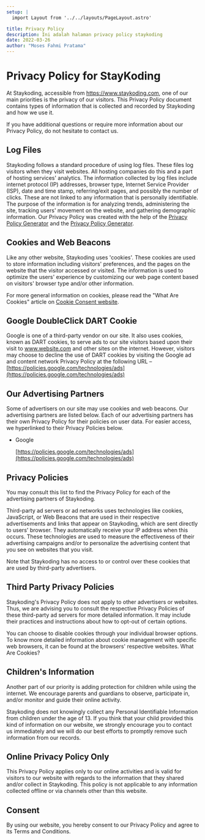 ```yaml
---
setup: |
  import Layout from '../../layouts/PageLayout.astro'

title: Privacy Policy
description: Ini adalah halaman privacy policy staykoding
date: 2022-03-26
author: "Moses Fahmi Pratama"
---
```


Privacy Policy for StayKoding
=============================

At Staykoding, accessible from https://www.staykoding.com, one of our main priorities is the privacy of our visitors. This Privacy Policy document contains types of information that is collected and recorded by Staykoding and how we use it.

If you have additional questions or require more information about our Privacy Policy, do not hesitate to contact us.

Log Files
---------

Staykoding follows a standard procedure of using log files. These files log visitors when they visit websites. All hosting companies do this and a part of hosting services' analytics. The information collected by log files include internet protocol (IP) addresses, browser type, Internet Service Provider (ISP), date and time stamp, referring/exit pages, and possibly the number of clicks. These are not linked to any information that is personally identifiable. The purpose of the information is for analyzing trends, administering the site, tracking users' movement on the website, and gathering demographic information. Our Privacy Policy was created with the help of the [Privacy Policy Generator](https://www.privacypolicyonline.com/privacy-policy-generator/) and the [Privacy Policy Generator](https://www.generateprivacypolicy.com).

Cookies and Web Beacons
-----------------------

Like any other website, Staykoding uses 'cookies'. These cookies are used to store information including visitors' preferences, and the pages on the website that the visitor accessed or visited. The information is used to optimize the users' experience by customizing our web page content based on visitors' browser type and/or other information.

For more general information on cookies, please read the "What Are Cookies" article on [Cookie Consent website](https://www.privacypolicyonline.com/what-are-cookies/).

Google DoubleClick DART Cookie
------------------------------

Google is one of a third-party vendor on our site. It also uses cookies, known as DART cookies, to serve ads to our site visitors based upon their visit to www.website.com and other sites on the internet. However, visitors may choose to decline the use of DART cookies by visiting the Google ad and content network Privacy Policy at the following URL – [https://policies.google.com/technologies/ads](https://policies.google.com/technologies/ads)

Our Advertising Partners
------------------------

Some of advertisers on our site may use cookies and web beacons. Our advertising partners are listed below. Each of our advertising partners has their own Privacy Policy for their policies on user data. For easier access, we hyperlinked to their Privacy Policies below.

*   Google
    
    [https://policies.google.com/technologies/ads](https://policies.google.com/technologies/ads)
    

Privacy Policies
----------------

You may consult this list to find the Privacy Policy for each of the advertising partners of Staykoding.

Third-party ad servers or ad networks uses technologies like cookies, JavaScript, or Web Beacons that are used in their respective advertisements and links that appear on Staykoding, which are sent directly to users' browser. They automatically receive your IP address when this occurs. These technologies are used to measure the effectiveness of their advertising campaigns and/or to personalize the advertising content that you see on websites that you visit.

Note that Staykoding has no access to or control over these cookies that are used by third-party advertisers.

Third Party Privacy Policies
----------------------------

Staykoding's Privacy Policy does not apply to other advertisers or websites. Thus, we are advising you to consult the respective Privacy Policies of these third-party ad servers for more detailed information. It may include their practices and instructions about how to opt-out of certain options.

You can choose to disable cookies through your individual browser options. To know more detailed information about cookie management with specific web browsers, it can be found at the browsers' respective websites. What Are Cookies?

Children's Information
----------------------

Another part of our priority is adding protection for children while using the internet. We encourage parents and guardians to observe, participate in, and/or monitor and guide their online activity.

Staykoding does not knowingly collect any Personal Identifiable Information from children under the age of 13. If you think that your child provided this kind of information on our website, we strongly encourage you to contact us immediately and we will do our best efforts to promptly remove such information from our records.

Online Privacy Policy Only
--------------------------

This Privacy Policy applies only to our online activities and is valid for visitors to our website with regards to the information that they shared and/or collect in Staykoding. This policy is not applicable to any information collected offline or via channels other than this website.

Consent
-------

By using our website, you hereby consent to our Privacy Policy and agree to its Terms and Conditions.